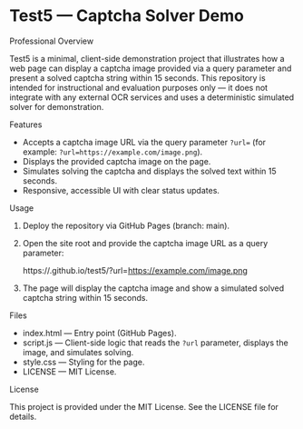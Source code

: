 # Test5 — Captcha Solver Demo

Professional Overview

Test5 is a minimal, client-side demonstration project that illustrates how a web page can display a captcha image provided via a query parameter and present a solved captcha string within 15 seconds. This repository is intended for instructional and evaluation purposes only — it does not integrate with any external OCR services and uses a deterministic simulated solver for demonstration.

Features

- Accepts a captcha image URL via the query parameter `?url=` (for example: `?url=https://example.com/image.png`).
- Displays the provided captcha image on the page.
- Simulates solving the captcha and displays the solved text within 15 seconds.
- Responsive, accessible UI with clear status updates.

Usage

1. Deploy the repository via GitHub Pages (branch: main).
2. Open the site root and provide the captcha image URL as a query parameter:

   https://<your-username>.github.io/test5/?url=https://example.com/image.png

3. The page will display the captcha image and show a simulated solved captcha string within 15 seconds.

Files

- index.html — Entry point (GitHub Pages).
- script.js — Client-side logic that reads the `?url` parameter, displays the image, and simulates solving.
- style.css — Styling for the page.
- LICENSE — MIT License.

License

This project is provided under the MIT License. See the LICENSE file for details.
